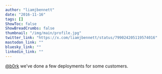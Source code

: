 ```yaml
---
author: "liamjbennett"
date: "2016-11-16"
tags: []
ShowToc: false
ShowBreadCrumbs: false
thumbnail: "/img/main/profile.jpg"
twitter_link: "https://x.com/liamjbennett/status/799024205119574016"
mastodon_link: ""
bluesky_link: ""
linkedin_link: ""
---
```


[@b0rk](https://x.com/b0rk) we’ve done a few deployments for some customers.

